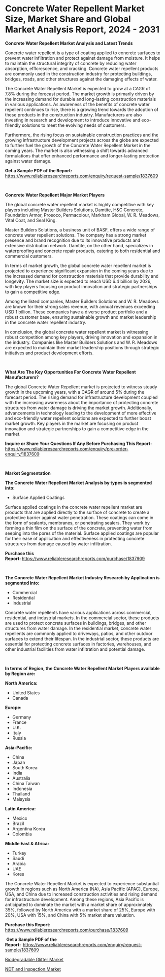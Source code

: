 <p><h1>Concrete Water Repellent Market Size, Market Share and Global Market Analysis Report, 2024 - 2031</h1></p><p><strong>Concrete Water Repellent Market Analysis and Latest Trends</strong></p>
<p><p>Concrete water repellent is a type of coating applied to concrete surfaces to prevent water infiltration and protect against damage from moisture. It helps to maintain the structural integrity of concrete by reducing water absorption, efflorescence, and cracking. Concrete water repellent products are commonly used in the construction industry for protecting buildings, bridges, roads, and other structures against the damaging effects of water.</p><p>The Concrete Water Repellent Market is expected to grow at a CAGR of 7.8% during the forecast period. The market growth is primarily driven by the increasing demand for durable and long-lasting construction materials in various applications. As awareness of the benefits of concrete water repellent continues to rise, there is a growing trend towards the adoption of these products in the construction industry. Manufacturers are also investing in research and development to introduce innovative and eco-friendly solutions to meet the evolving needs of customers.</p><p>Furthermore, the rising focus on sustainable construction practices and the growing infrastructure development projects across the globe are expected to further fuel the growth of the Concrete Water Repellent Market in the coming years. The market is also witnessing a shift towards advanced formulations that offer enhanced performance and longer-lasting protection against water damage.</p></p>
<p><strong>Get a Sample PDF of the Report:&nbsp;</strong> <a href="https://www.reliableresearchreports.com/enquiry/request-sample/1837609">https://www.reliableresearchreports.com/enquiry/request-sample/1837609</a></p>
<p>&nbsp;</p>
<p><strong>Concrete Water Repellent Major Market Players</strong></p>
<p><p>The global concrete water repellent market is highly competitive with key players including Master Builders Solutions, Damtite, H&C Concrete, Foundation Armor, Prosoco, Permacolour, Markham Global, W. R. Meadows, Vital Coat, and Seal King. </p><p>Master Builders Solutions, a business unit of BASF, offers a wide range of concrete water repellent solutions. The company has a strong market presence and brand recognition due to its innovative products and extensive distribution network. Damtite, on the other hand, specializes in waterproofing and concrete repair products, catering to both residential and commercial customers. </p><p>In terms of market growth, the global concrete water repellent market is projected to experience significant expansion in the coming years due to the increased demand for construction materials that provide durability and longevity. The market size is expected to reach USD 6.4 billion by 2026, with key players focusing on product innovation and strategic partnerships to gain a competitive edge.</p><p>Among the listed companies, Master Builders Solutions and W. R. Meadows are known for their strong sales revenue, with annual revenues exceeding USD 1 billion. These companies have a diverse product portfolio and a robust customer base, ensuring sustainable growth and market leadership in the concrete water repellent industry.</p><p>In conclusion, the global concrete water repellent market is witnessing robust competition among key players, driving innovation and expansion in the industry. Companies like Master Builders Solutions and W. R. Meadows are expected to maintain their market leadership positions through strategic initiatives and product development efforts.</p></p>
<p>&nbsp;</p>
<p><strong>What Are The Key Opportunities For Concrete Water Repellent Manufacturers?</strong></p>
<p><p>The global Concrete Water Repellent market is projected to witness steady growth in the upcoming years, with a CAGR of around 5% during the forecast period. The rising demand for infrastructure development coupled with the increasing awareness about the importance of protecting concrete structures from water damage is driving the market growth. Additionally, advancements in technology leading to the development of more effective and eco-friendly water repellent solutions are expected to further boost market growth. Key players in the market are focusing on product innovation and strategic partnerships to gain a competitive edge in the market.</p></p>
<p><strong>Inquire or Share Your Questions If Any Before Purchasing This Report:</strong> <a href="https://www.reliableresearchreports.com/enquiry/pre-order-enquiry/1837609">https://www.reliableresearchreports.com/enquiry/pre-order-enquiry/1837609</a></p>
<p>&nbsp;</p>
<p><strong>Market Segmentation</strong></p>
<p><strong>The Concrete Water Repellent Market Analysis by types is segmented into:</strong></p>
<p><ul><li>Surface Applied Coatings</li></ul></p>
<p><p>Surface applied coatings in the concrete water repellent market are products that are applied directly to the surface of concrete to create a protective barrier against water penetration. These coatings can come in the form of sealants, membranes, or penetrating sealers. They work by forming a thin film on the surface of the concrete, preventing water from seeping into the pores of the material. Surface applied coatings are popular for their ease of application and effectiveness in protecting concrete structures from damage caused by water infiltration.</p></p>
<p><strong>Purchase this Report:&nbsp;</strong><a href="https://www.reliableresearchreports.com/purchase/1837609">https://www.reliableresearchreports.com/purchase/1837609</a></p>
<p>&nbsp;</p>
<p><strong>The Concrete Water Repellent Market Industry Research by Application is segmented into:</strong></p>
<p><ul><li>Commercial</li><li>Residential</li><li>Industrial</li></ul></p>
<p><p>Concrete water repellents have various applications across commercial, residential, and industrial markets. In the commercial sector, these products are used to protect concrete surfaces in buildings, bridges, and other structures from water damage. In the residential market, concrete water repellents are commonly applied to driveways, patios, and other outdoor surfaces to extend their lifespan. In the industrial sector, these products are essential for protecting concrete surfaces in factories, warehouses, and other industrial facilities from water infiltration and potential damage.</p></p>
<p>&nbsp;</p>
<p><strong>In terms of Region, the Concrete Water Repellent Market Players available by Region are:</strong></p>
<p>
    <p> <strong> North America: </strong>
        <ul>
            <li>United States</li>
            <li>Canada</li>
        </ul>
        </p> 
    <p> <strong> Europe: </strong>
        <ul>
            <li>Germany</li>
            <li>France</li>
            <li>U.K.</li>
            <li>Italy</li>
            <li>Russia</li>
        </ul>
        </p> 
    <p> <strong> Asia-Pacific: </strong>
        <ul>
            <li>China</li>
            <li>Japan</li>
            <li>South Korea</li>
            <li>India</li>
            <li>Australia</li>
            <li>China Taiwan</li>
            <li>Indonesia</li>
            <li>Thailand</li>
            <li>Malaysia</li>
        </ul>
        </p> 
    <p> <strong> Latin America: </strong>
        <ul>
            <li>Mexico</li>
            <li>Brazil</li>
            <li>Argentina Korea</li>
            <li>Colombia</li>
        </ul>
        </p> 
    <p> <strong> Middle East & Africa: </strong>
        <ul>
            <li>Turkey</li>
            <li>Saudi</li>
            <li>Arabia</li>
            <li>UAE</li>
            <li>Korea</li>
        </ul>
    </p>
    </p>
<p><p>The Concrete Water Repellent Market is expected to experience substantial growth in regions such as North America (NA), Asia Pacific (APAC), Europe, USA, and China due to increased construction activities and rising demand for infrastructure development. Among these regions, Asia Pacific is anticipated to dominate the market with a market share of approximately 35%, followed by North America with a market share of 25%, Europe with 20%, USA with 15%, and China with 5% market share valuation.</p></p>
<p><strong>Purchase this Report: </strong><a href="https://www.reliableresearchreports.com/purchase/1837609">https://www.reliableresearchreports.com/purchase/1837609</a></p>
<p>&nbsp;<strong>Get a Sample PDF of the Report:&nbsp;&nbsp;</strong><a href="https://www.reliableresearchreports.com/enquiry/request-sample/1837609">https://www.reliableresearchreports.com/enquiry/request-sample/1837609</a></p>
<p><strong></strong></p>
<p><p><a href="https://github.com/ruddyyedelwadw/Market-Research-Report-List-1/blob/main/biodegradable-glitter-market.md">Biodegradable Glitter Market</a></p><p><a href="https://angry-finch-aaf.notion.site/NDT-and-Inspection-Market-Size-Share-Trends-Analysis-Report-By-Application-Regional-Outlook-Com-6a4fd99b8c6249e5b72a6fdeb5e68081">NDT and Inspection Market</a></p></p>